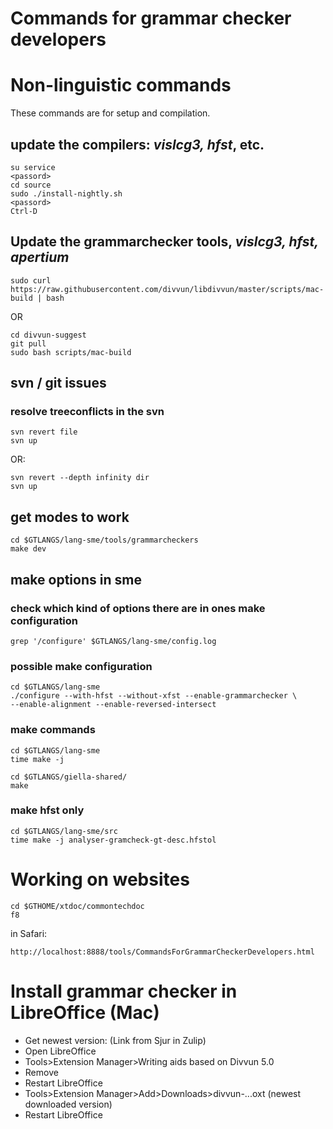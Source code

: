 # Commands for grammar checker developers

# Non-linguistic commands

These commands are for setup and compilation.

## update the compilers: _vislcg3, hfst_, etc.

```
su service
<passord>
cd source
sudo ./install-nightly.sh
<passord>
Ctrl-D
```

## Update the grammarchecker tools, _vislcg3, hfst, apertium_

```
sudo curl https://raw.githubusercontent.com/divvun/libdivvun/master/scripts/mac-build | bash
```

OR

```
cd divvun-suggest
git pull
sudo bash scripts/mac-build
```

## svn / git issues

### resolve treeconflicts in the svn

```
svn revert file
svn up
```

OR:

```
svn revert --depth infinity dir
svn up
```

## get modes to work

```
cd $GTLANGS/lang-sme/tools/grammarcheckers
make dev
```

## make options in sme

### check which kind of options there are in ones make configuration

```
grep '/configure' $GTLANGS/lang-sme/config.log
```

### possible make configuration

```
cd $GTLANGS/lang-sme
./configure --with-hfst --without-xfst --enable-grammarchecker \
--enable-alignment --enable-reversed-intersect
```

### make commands

```
cd $GTLANGS/lang-sme
time make -j
```

```
cd $GTLANGS/giella-shared/
make
```

### make hfst only

```
cd $GTLANGS/lang-sme/src
time make -j analyser-gramcheck-gt-desc.hfstol
```

# Working on websites

```
cd $GTHOME/xtdoc/commontechdoc
f8
```

in Safari:

```
http://localhost:8888/tools/CommandsForGrammarCheckerDevelopers.html
```

# Install grammar checker in LibreOffice (Mac)

- Get newest version: (Link from Sjur in Zulip)
- Open LibreOffice
- Tools>Extension Manager>Writing aids based on Divvun 5.0
- Remove
- Restart LibreOffice
- Tools>Extension Manager>Add>Downloads>divvun-...oxt (newest downloaded version)
- Restart LibreOffice

